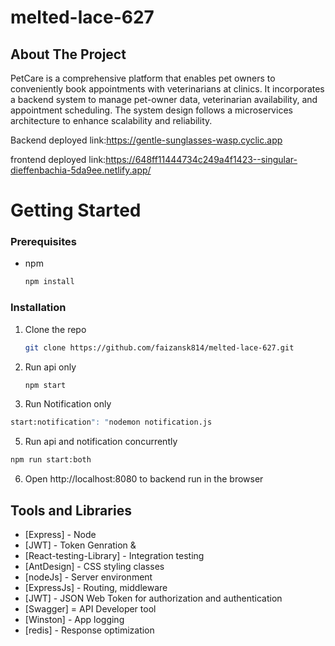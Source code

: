 # melted-lace-627
## About The Project


PetCare is a comprehensive platform that enables pet owners to conveniently book appointments with veterinarians at clinics. It incorporates a backend system to manage pet-owner data, veterinarian availability, and appointment scheduling. The system design follows a microservices architecture to enhance scalability and reliability.

Backend deployed link:https://gentle-sunglasses-wasp.cyclic.app

frontend deployed link:https://648ff11444734c249a4f1423--singular-dieffenbachia-5da9ee.netlify.app/

# Getting Started

### Prerequisites

- npm
  ```sh
  npm install 
  ```

### Installation

1. Clone the  repo
   ```sh
   git clone https://github.com/faizansk814/melted-lace-627.git
   ```

3. Run api only
   ```sh
   npm start
   ```
 4. Run Notification only
   ```sh
   start:notification": "nodemon notification.js
   ```
 5.  Run api and notification concurrently
   ```sh
   npm run start:both
   ```
 
 6. Open http://localhost:8080 to backend run in the browser 

 ## Tools and Libraries 
 - [Express] - Node 
- [JWT] - Token Genration &
- [React-testing-Library] - Integration testing
- [AntDesign] - CSS styling classes
- [nodeJs] - Server environment
- [ExpressJs] - Routing, middleware
- [JWT] - JSON Web Token for authorization and authentication
- [Swagger] = API Developer tool
- [Winston] - App logging 
- [redis] - Response optimization 

